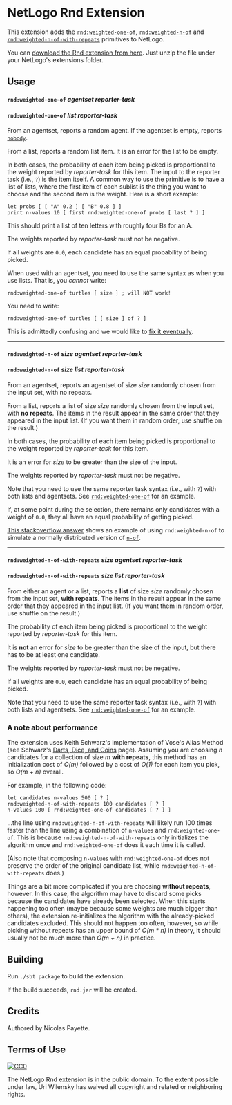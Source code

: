 # NetLogo Rnd Extension

This extension adds the [`rnd:weighted-one-of`](#rndweighted-one-of--agentset-reporter-task), [`rnd:weighted-n-of`](#rndweighted-n-of-size-agentset-reporter-task) and [`rnd:weighted-n-of-with-repeats`](#rndweighted-n-of-with-repeats-size-agentset-reporter-task) primitives to NetLogo.

You can [download the Rnd extension from here](https://github.com/NetLogo/Rnd-Extension/releases). Just unzip the file under your NetLogo's extensions folder.

## Usage

#### `rnd:weighted-one-of`  _agentset_ _reporter-task_
#### `rnd:weighted-one-of`  _list_ _reporter-task_

From an agentset, reports a random agent. If the agentset is empty, reports [`nobody`](http://ccl.northwestern.edu/netlogo/docs/dictionary.html#nobody).

From a list, reports a random list item. It is an error for the list to be empty.

In both cases, the probability of each item being picked is proportional to the weight reported by _reporter-task_ for this item. The input to the reporter task (i.e., `?`) is the item itself. A common way to use the primitive is to have a list of lists, where the first item of each sublist is the thing you want to choose and the second item is the weight. Here is a short example:

```
let probs [ [ "A" 0.2 ] [ "B" 0.8 ] ]
print n-values 10 [ first rnd:weighted-one-of probs [ last ? ] ]
```

This should print a list of ten letters with roughly four Bs for an A.

The weights reported by _reporter-task_ must not be negative.

If all weights are `0.0`, each candidate has an equal probability of being picked.

When used with an agentset, you need to use the same syntax as when you use lists. That is, you _cannot_ write:

    rnd:weighted-one-of turtles [ size ] ; will NOT work!

You need to write:

    rnd:weighted-one-of turtles [ [ size ] of ? ]

This is admittedly confusing and we would like to [fix it eventually](https://github.com/NetLogo/Rnd-Extension/issues/5).

***

#### `rnd:weighted-n-of` _size_ _agentset_ _reporter-task_
#### `rnd:weighted-n-of` _size_ _list_ _reporter-task_

From an agentset, reports an agentset of size _size_ randomly chosen from the input set, with no repeats.

From a list, reports a list of size _size_ randomly chosen from the input set, with **no repeats**. The items in the result appear in the same order that they appeared in the input list. (If you want them in random order, use shuffle on the result.)

In both cases, the probability of each item being picked is proportional to the weight reported by _reporter-task_ for this item.

It is an error for _size_ to be greater than the size of the input.

The weights reported by _reporter-task_ must not be negative.

Note that you need to use the same reporter task syntax (i.e., with `?`) with both lists and agentsets. See [`rnd:weighted-one-of`](#rndweighted-one-of--agentset-reporter-task) for an example.

If, at some point during the selection, there remains only candidates with a weight of `0.0`, they all have an equal probability of getting picked.

[This stackoverflow answer](http://stackoverflow.com/a/25165327/487946) shows an example of using `rnd:weighted-n-of` to simulate a normally distributed version of [`n-of`](http://ccl.northwestern.edu/netlogo/docs/dictionary.html#n-of).

***

#### `rnd:weighted-n-of-with-repeats` _size_ _agentset_ _reporter-task_
#### `rnd:weighted-n-of-with-repeats` _size_ _list_ _reporter-task_

From either an agent or a list, reports a **list** of size _size_ randomly chosen from the input set, **with repeats**. The items in the result appear in the same order that they appeared in the input list. (If you want them in random order, use shuffle on the result.)

The probability of each item being picked is proportional to the weight reported by _reporter-task_ for this item.

It is **not** an error for _size_ to be greater than the size of the input, but there has to be at least one candidate.

The weights reported by _reporter-task_ must not be negative.

If all weights are `0.0`, each candidate has an equal probability of being picked.

Note that you need to use the same reporter task syntax (i.e., with `?`) with both lists and agentsets. See [`rnd:weighted-one-of`](#rndweighted-one-of--agentset-reporter-task) for an example.

### A note about performance

The extension uses Keith Schwarz's implementation of Vose's Alias Method (see Schwarz's [Darts, Dice, and Coins](http://www.keithschwarz.com/darts-dice-coins/) page). Assuming you are choosing _n_ candidates for a collection of size _m_ **with repeats**, this method has an initialization cost of _O(m)_ followed by a cost of _O(1)_ for each item you pick, so _O(m + n)_ overall.

For example, in the following code:

    let candidates n-values 500 [ ? ]
    rnd:weighted-n-of-with-repeats 100 candidates [ ? ]
    n-values 100 [ rnd:weighted-one-of candidates [ ? ] ]

...the line using `rnd:weighted-n-of-with-repeats` will likely run 100 times faster than the line using a combination of `n-values` and `rnd:weighted-one-of`. This is because `rnd:weighted-n-of-with-repeats` only initializes the algorithm once and `rnd:weighted-one-of` does it each time it is called.

(Also note that composing `n-values` with `rnd:weighted-one-of` does not preserve the order of the original candidate list, while `rnd:weighted-n-of-with-repeats` does.)

Things are a bit more complicated if you are choosing **without repeats**, however. In this case, the algorithm may have to discard some picks because the candidates have already been selected. When this starts happening too often (maybe because some weights are much bigger than others), the extension re-initializes the algorithm with the already-picked candidates excluded. This should not happen too often, however, so while picking without repeats has an upper bound of _O(m * n)_ in theory, it should usually not be much more than _O(m + n)_ in practice.

## Building

Run `./sbt package` to build the extension.

If the build succeeds, `rnd.jar` will be created.

## Credits

Authored by Nicolas Payette.

## Terms of Use

[![CC0](http://i.creativecommons.org/p/zero/1.0/88x31.png)](http://creativecommons.org/publicdomain/zero/1.0/)

The NetLogo Rnd extension is in the public domain. To the extent possible under law, Uri Wilensky has waived all copyright and related or neighboring rights.
